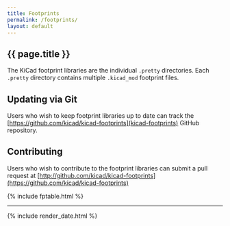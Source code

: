 ```yaml
---
title: Footprints
permalink: /footprints/
layout: default
---
```


## {{ page.title }}

The KiCad footprint libraries are the individual `.pretty` directories. Each `.pretty` directory contains multiple `.kicad_mod` footprint files.

## Updating via Git

Users who wish to keep footprint libraries up to date can track the [https://github.com/kicad/kicad-footprints](kicad-footprints) GitHub repository. 

## Contributing

Users who wish to contribute to the footprint libraries can submit a pull request at [http://github.com/kicad/kicad-footprints](https://github.com/kicad/kicad-footprints)

{% include fptable.html %}

---

{% include render_date.html %}
